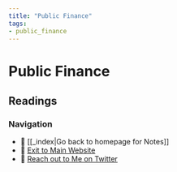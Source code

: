 ```yaml
---
title: "Public Finance"
tags:
- public_finance
---
```

# Public Finance

## Readings



### Navigation
- 🚧 [[_index|Go back to homepage for Notes]]
- 🐛 [Exit to Main Website](https://deepankerkoul.com)
- 👀 [Reach out to Me on Twitter](https://twitter.com/deepankerkaul)
